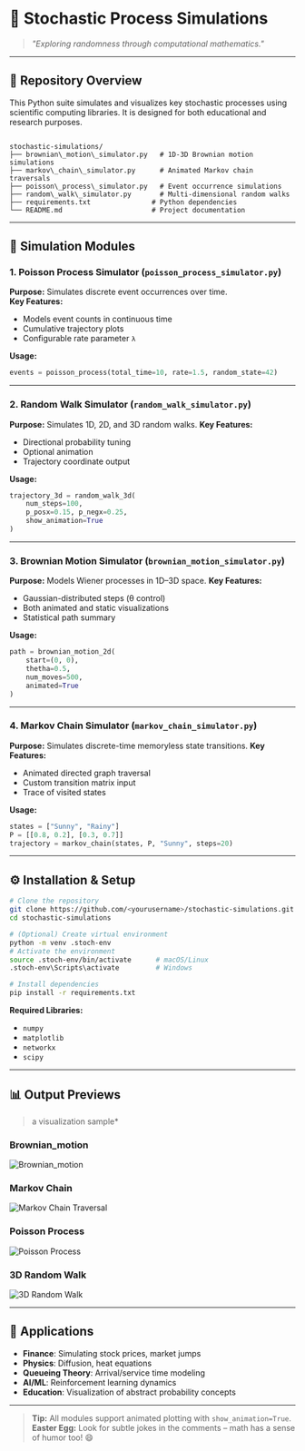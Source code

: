 # 🎲 Stochastic Process Simulations

> *"Exploring randomness through computational mathematics."*

---

## 📂 Repository Overview

This Python suite simulates and visualizes key stochastic processes using scientific computing libraries. It is designed for both educational and research purposes.

```

stochastic-simulations/
├── brownian\_motion\_simulator.py   # 1D-3D Brownian motion simulations
├── markov\_chain\_simulator.py      # Animated Markov chain traversals
├── poisson\_process\_simulator.py   # Event occurrence simulations
├── random\_walk\_simulator.py       # Multi-dimensional random walks
├── requirements.txt               # Python dependencies
└── README.md                      # Project documentation

````

---

## 🧩 Simulation Modules

### 1. **Poisson Process Simulator** (`poisson_process_simulator.py`)
**Purpose:** Simulates discrete event occurrences over time.  
**Key Features:**
- Models event counts in continuous time
- Cumulative trajectory plots
- Configurable rate parameter `λ`

**Usage:**
```python
events = poisson_process(total_time=10, rate=1.5, random_state=42)
````

---

### 2. **Random Walk Simulator** (`random_walk_simulator.py`)

**Purpose:** Simulates 1D, 2D, and 3D random walks.
**Key Features:**

* Directional probability tuning
* Optional animation
* Trajectory coordinate output

**Usage:**

```python
trajectory_3d = random_walk_3d(
    num_steps=100,
    p_posx=0.15, p_negx=0.25,
    show_animation=True
)
```

---

### 3. **Brownian Motion Simulator** (`brownian_motion_simulator.py`)

**Purpose:** Models Wiener processes in 1D–3D space.
**Key Features:**

* Gaussian-distributed steps (θ control)
* Both animated and static visualizations
* Statistical path summary

**Usage:**

```python
path = brownian_motion_2d(
    start=(0, 0),
    thetha=0.5,
    num_moves=500,
    animated=True
)
```

---

### 4. **Markov Chain Simulator** (`markov_chain_simulator.py`)

**Purpose:** Simulates discrete-time memoryless state transitions.
**Key Features:**

* Animated directed graph traversal
* Custom transition matrix input
* Trace of visited states

**Usage:**

```python
states = ["Sunny", "Rainy"]
P = [[0.8, 0.2], [0.3, 0.7]]
trajectory = markov_chain(states, P, "Sunny", steps=20)
```

---

## ⚙️ Installation & Setup

```bash
# Clone the repository
git clone https://github.com/<yourusername>/stochastic-simulations.git
cd stochastic-simulations

# (Optional) Create virtual environment
python -m venv .stoch-env
# Activate the environment
source .stoch-env/bin/activate      # macOS/Linux
.stoch-env\Scripts\activate         # Windows

# Install dependencies
pip install -r requirements.txt
```

**Required Libraries:**

* `numpy`
* `matplotlib`
* `networkx`
* `scipy`

---

## 📊 Output Previews

> a visualization sample*

### Brownian_motion

![Brownian_motion](https://github.com/user-attachments/assets/4ff47f23-c4ff-4283-99bb-54538d970f36)

### Markov Chain

![Markov Chain Traversal](https://github.com/user-attachments/assets/dd37af01-ddd3-48b3-af67-8a0712b9939e)

### Poisson Process

![Poisson Process](https://github.com/user-attachments/assets/d71b5529-b7ba-4b61-8ae7-6e6f5f9e1ca6)

### 3D Random Walk

![3D Random Walk](https://github.com/user-attachments/assets/34ba2788-8dcb-4505-9ea5-f6ece1f19201)

---

## 🎯 Applications

* **Finance**: Simulating stock prices, market jumps
* **Physics**: Diffusion, heat equations
* **Queueing Theory**: Arrival/service time modeling
* **AI/ML**: Reinforcement learning dynamics
* **Education**: Visualization of abstract probability concepts

---

> **Tip:** All modules support animated plotting with `show_animation=True`.
> **Easter Egg:** Look for subtle jokes in the comments – math has a sense of humor too! 😄

